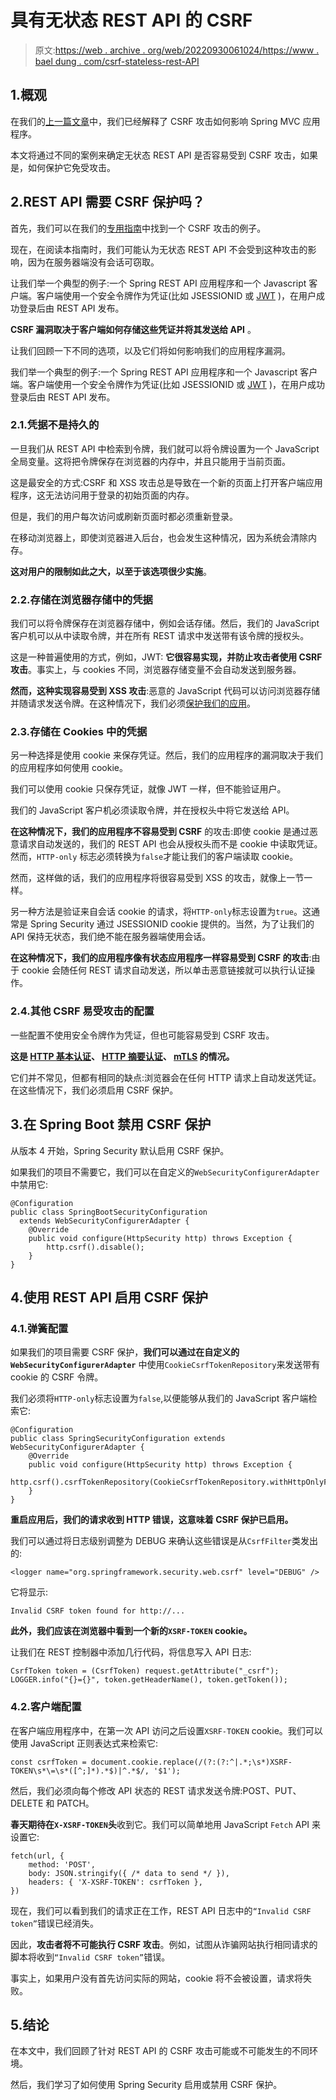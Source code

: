 # 具有无状态 REST API 的 CSRF

> 原文:[https://web . archive . org/web/20220930061024/https://www . bael dung . com/csrf-stateless-rest-API](https://web.archive.org/web/20220930061024/https://www.baeldung.com/csrf-stateless-rest-api)

## 1.概观

在我们的[上一篇文章](/web/20220617075711/https://www.baeldung.com/csrf-thymeleaf-with-spring-security)中，我们已经解释了 CSRF 攻击如何影响 Spring MVC 应用程序。

本文将通过不同的案例来确定无状态 REST API 是否容易受到 CSRF 攻击，如果是，如何保护它免受攻击。

## 2.REST API 需要 CSRF 保护吗？

首先，我们可以在我们的[专用指南](/web/20220617075711/https://www.baeldung.com/spring-security-csrf#example)中找到一个 CSRF 攻击的例子。

现在，在阅读本指南时，我们可能认为无状态 REST API 不会受到这种攻击的影响，因为在服务器端没有会话可窃取。

让我们举一个典型的例子:一个 Spring REST API 应用程序和一个 Javascript 客户端。客户端使用一个安全令牌作为凭证(比如 JSESSIONID 或 [JWT](https://web.archive.org/web/20220617075711/https://en.wikipedia.org/wiki/JSON_Web_Token) )，在用户成功登录后由 REST API 发布。

**CSRF 漏洞取决于客户端如何存储这些凭证并将其发送给 API** 。

让我们回顾一下不同的选项，以及它们将如何影响我们的应用程序漏洞。

我们举一个典型的例子:一个 Spring REST API 应用程序和一个 Javascript 客户端。客户端使用一个安全令牌作为凭证(比如 JSESSIONID 或 [JWT](https://web.archive.org/web/20220617075711/https://en.wikipedia.org/wiki/JSON_Web_Token) )，在用户成功登录后由 REST API 发布。

### 2.1.凭据不是持久的

一旦我们从 REST API 中检索到令牌，我们就可以将令牌设置为一个 JavaScript 全局变量。这将把令牌保存在浏览器的内存中，并且只能用于当前页面。

这是最安全的方式:CSRF 和 XSS 攻击总是导致在一个新的页面上打开客户端应用程序，这无法访问用于登录的初始页面的内存。

但是，我们的用户每次访问或刷新页面时都必须重新登录。

在移动浏览器上，即使浏览器进入后台，也会发生这种情况，因为系统会清除内存。

**这对用户的限制如此之大，以至于该选项很少实施**。

### 2.2.存储在浏览器存储中的凭据

我们可以将令牌保存在浏览器存储中，例如会话存储。然后，我们的 JavaScript 客户机可以从中读取令牌，并在所有 REST 请求中发送带有该令牌的授权头。

这是一种普遍使用的方式，例如，JWT: **它很容易实现，并防止攻击者使用 CSRF 攻击**。事实上，与 cookies 不同，浏览器存储变量不会自动发送到服务器。

**然而，这种实现容易受到 XSS 攻击**:恶意的 JavaScript 代码可以访问浏览器存储并随请求发送令牌。在这种情况下，我们必须[保护我们的应用](/web/20220617075711/https://www.baeldung.com/spring-prevent-xss)。

### 2.3.存储在 Cookies 中的凭据

另一种选择是使用 cookie 来保存凭证。然后，我们的应用程序的漏洞取决于我们的应用程序如何使用 cookie。

我们可以使用 cookie 只保存凭证，就像 JWT 一样，但不能验证用户。

我们的 JavaScript 客户机必须读取令牌，并在授权头中将它发送给 API。

**在这种情况下，我们的应用程序不容易受到 CSRF** 的攻击:即使 cookie 是通过恶意请求自动发送的，我们的 REST API 也会从授权头而不是 cookie 中读取凭证。然而，`HTTP-only` 标志必须转换为`false`才能让我们的客户端读取 cookie。

然而，这样做的话，我们的应用程序将很容易受到 XSS 的攻击，就像上一节一样。

另一种方法是验证来自会话 cookie 的请求，将`HTTP-only`标志设置为`true`。这通常是 Spring Security 通过 JSESSIONID cookie 提供的。当然，为了让我们的 API 保持无状态，我们绝不能在服务器端使用会话。

**在这种情况下，我们的应用程序像有状态应用程序一样容易受到 CSRF 的攻击**:由于 cookie 会随任何 REST 请求自动发送，所以单击恶意链接就可以执行认证操作。

### 2.4.其他 CSRF 易受攻击的配置

一些配置不使用安全令牌作为凭证，但也可能容易受到 CSRF 攻击。

**这是 [HTTP 基本认证](https://web.archive.org/web/20220617075711/https://en.wikipedia.org/wiki/Basic_access_authentication)、 [HTTP 摘要认证](https://web.archive.org/web/20220617075711/https://en.wikipedia.org/wiki/Digest_access_authentication)、 [mTLS](https://web.archive.org/web/20220617075711/https://en.wikipedia.org/wiki/Mutual_authentication) 的情况。**

它们并不常见，但都有相同的缺点:浏览器会在任何 HTTP 请求上自动发送凭证。在这些情况下，我们必须启用 CSRF 保护。

## 3.在 Spring Boot 禁用 CSRF 保护

从版本 4 开始，Spring Security 默认启用 CSRF 保护。

如果我们的项目不需要它，我们可以在自定义的`WebSecurityConfigurerAdapter`中禁用它:

```
@Configuration
public class SpringBootSecurityConfiguration 
  extends WebSecurityConfigurerAdapter {
    @Override
    public void configure(HttpSecurity http) throws Exception {
        http.csrf().disable();
    }
}
```

## 4.使用 REST API 启用 CSRF 保护

### 4.1.弹簧配置

如果我们的项目需要 CSRF 保护，**我们可以通过在自定义的`WebSecurityConfigurerAdapter`** 中使用`CookieCsrfTokenRepository`来发送带有 cookie 的 CSRF 令牌。

我们必须将`HTTP-only`标志设置为`false`,以便能够从我们的 JavaScript 客户端检索它:

```
@Configuration
public class SpringSecurityConfiguration extends WebSecurityConfigurerAdapter {
    @Override
    public void configure(HttpSecurity http) throws Exception {
        http.csrf().csrfTokenRepository(CookieCsrfTokenRepository.withHttpOnlyFalse());
    }
}
```

**重启应用后，我们的请求收到 HTTP 错误，这意味着 CSRF 保护已启用。**

我们可以通过将日志级别调整为 DEBUG 来确认这些错误是从`CsrfFilter`类发出的:

```
<logger name="org.springframework.security.web.csrf" level="DEBUG" />
```

它将显示:

```
Invalid CSRF token found for http://...
```

**此外，我们应该在浏览器中看到一个新的`XSRF-TOKEN` cookie。**

让我们在 REST 控制器中添加几行代码，将信息写入 API 日志:

```
CsrfToken token = (CsrfToken) request.getAttribute("_csrf");
LOGGER.info("{}={}", token.getHeaderName(), token.getToken());
```

### 4.2.客户端配置

在客户端应用程序中，在第一次 API 访问之后设置`XSRF-TOKEN` cookie。我们可以使用 JavaScript 正则表达式来检索它:

```
const csrfToken = document.cookie.replace(/(?:(?:^|.*;\s*)XSRF-TOKEN\s*\=\s*([^;]*).*$)|^.*$/, '$1');
```

然后，我们必须向每个修改 API 状态的 REST 请求发送令牌:POST、PUT、DELETE 和 PATCH。

**春天期待在`X-XSRF-TOKEN`头**收到它。我们可以简单地用 JavaScript `Fetch` API 来设置它:

```
fetch(url, {
    method: 'POST',
    body: JSON.stringify({ /* data to send */ }),
    headers: { 'X-XSRF-TOKEN': csrfToken },
})
```

现在，我们可以看到我们的请求正在工作，REST API 日志中的`“Invalid CSRF token”`错误已经消失。

因此，**攻击者将不可能执行 CSRF 攻击**。例如，试图从诈骗网站执行相同请求的脚本将收到`“Invalid CSRF token”`错误。

事实上，如果用户没有首先访问实际的网站，cookie 将不会被设置，请求将失败。

## 5.结论

在本文中，我们回顾了针对 REST API 的 CSRF 攻击可能或不可能发生的不同环境。

然后，我们学习了如何使用 Spring Security 启用或禁用 CSRF 保护。